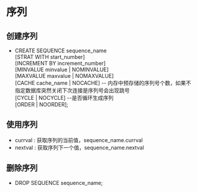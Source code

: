 <!--
 * @Author: Outsider
 * @Date: 2021-10-30 13:20:54
 * @LastEditors: Outsider
 * @LastEditTime: 2021-10-30 13:37:54
 * @Description: In User Settings Edit
 * @FilePath: \Notes\Oracle\Sequence.md
-->

# 序列

## 创建序列
- CREATE SEQUENCE sequence_name  
  [STRAT WITH start_number]  
  [INCREMENT BY increment_number]  
  [MINVALUE minvalue | NOMINVALUE]  
  [MAXVALUE maxvalue | NOMAXVALUE]  
  [CACHE cache_name | NOCACHE]  -- 内存中预存储的序列号个数，如果不指定数据库突然关闭下次连接是序列号会出现跳号  
  [CYCLE | NOCYCLE]  --是否循环生成序列  
  [ORDER | NOORDER];

## 使用序列
- currval : 获取序列的当前值，sequence_name.currval
- nextval : 获取序列下一个值，sequence_name.nextval

## 删除序列
- DROP SEQUENCE sequence_name;